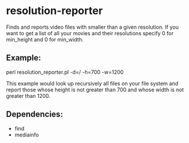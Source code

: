 # resolution-reporter
Finds and reports video files with smaller than a given resolution.
If you want to get a list of all your movies and their resolutions
specify 0 for min_height and 0 for min_width.

## Example:
 perl resolution_reporter.pl -d=/ -h=700 -w=1200

This example would look up recursively all files on your file system
and report those whose height is not greater than 700 and whose
width is not greater than 1200.

## Dependencies:
* find
* mediainfo
